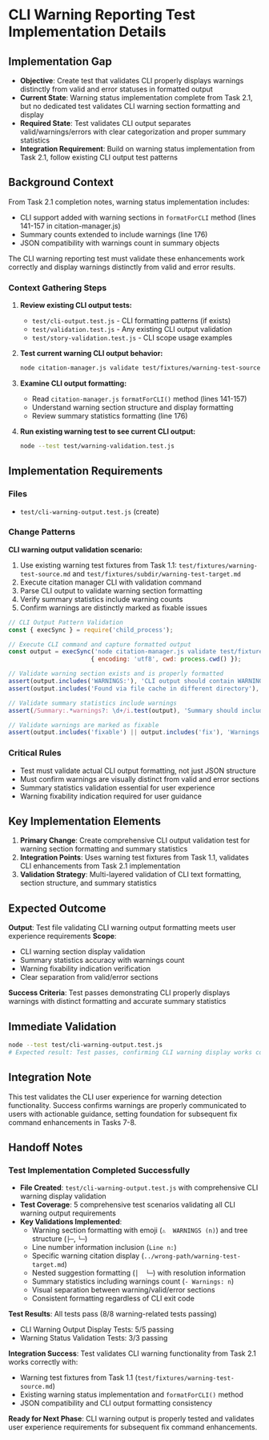# CLI Warning Reporting Test Implementation Details

## Implementation Gap

- **Objective**: Create test that validates CLI properly displays warnings distinctly from valid and error statuses in formatted output
- **Current State**: Warning status implementation complete from Task 2.1, but no dedicated test validates CLI warning section formatting and display
- **Required State**: Test validates CLI output separates valid/warnings/errors with clear categorization and proper summary statistics
- **Integration Requirement**: Build on warning status implementation from Task 2.1, follow existing CLI output test patterns

## Background Context

From Task 2.1 completion notes, warning status implementation includes:
- CLI support added with warning sections in `formatForCLI` method (lines 141-157 in citation-manager.js)
- Summary counts extended to include warnings (line 176)
- JSON compatibility with warnings count in summary objects

The CLI warning reporting test must validate these enhancements work correctly and display warnings distinctly from valid and error results.

### Context Gathering Steps

1. **Review existing CLI output tests:**
   - `test/cli-output.test.js` - CLI formatting patterns (if exists)
   - `test/validation.test.js` - Any existing CLI output validation
   - `test/story-validation.test.js` - CLI scope usage examples

2. **Test current warning CLI output behavior:**

   ```bash
   node citation-manager.js validate test/fixtures/warning-test-source.md --scope test/fixtures
   ```

3. **Examine CLI output formatting:**
   - Read `citation-manager.js` `formatForCLI()` method (lines 141-157)
   - Understand warning section structure and display formatting
   - Review summary statistics formatting (line 176)

4. **Run existing warning test to see current CLI output:**

   ```bash
   node --test test/warning-validation.test.js
   ```

## Implementation Requirements

### Files
- `test/cli-warning-output.test.js` (create)

### Change Patterns

**CLI warning output validation scenario:**
1. Use existing warning test fixtures from Task 1.1: `test/fixtures/warning-test-source.md` and `test/fixtures/subdir/warning-test-target.md`
2. Execute citation manager CLI with validation command
3. Parse CLI output to validate warning section formatting
4. Verify summary statistics include warning counts
5. Confirm warnings are distinctly marked as fixable issues

```javascript
// CLI Output Pattern Validation
const { execSync } = require('child_process');

// Execute CLI command and capture formatted output
const output = execSync('node citation-manager.js validate test/fixtures/warning-test-source.md --scope test/fixtures',
                       { encoding: 'utf8', cwd: process.cwd() });

// Validate warning section exists and is properly formatted
assert(output.includes('WARNINGS:'), 'CLI output should contain WARNINGS section');
assert(output.includes('Found via file cache in different directory'), 'Warning message should indicate cross-directory resolution');

// Validate summary statistics include warnings
assert(/Summary:.*warnings?: \d+/i.test(output), 'Summary should include warnings count');

// Validate warnings are marked as fixable
assert(output.includes('fixable') || output.includes('fix'), 'Warnings should be marked as fixable issues');
```

### Critical Rules
- Test must validate actual CLI output formatting, not just JSON structure
- Must confirm warnings are visually distinct from valid and error sections
- Summary statistics validation essential for user experience
- Warning fixability indication required for user guidance

## Key Implementation Elements

1. **Primary Change**: Create comprehensive CLI output validation test for warning section formatting and summary statistics
2. **Integration Points**: Uses warning test fixtures from Task 1.1, validates CLI enhancements from Task 2.1 implementation
3. **Validation Strategy**: Multi-layered validation of CLI text formatting, section structure, and summary statistics

## Expected Outcome

**Output**: Test file validating CLI warning output formatting meets user experience requirements
**Scope**:
- CLI warning section display validation
- Summary statistics accuracy with warnings count
- Warning fixability indication verification
- Clear separation from valid/error sections

**Success Criteria**: Test passes demonstrating CLI properly displays warnings with distinct formatting and accurate summary statistics

## Immediate Validation

```bash
node --test test/cli-warning-output.test.js
# Expected result: Test passes, confirming CLI warning display works correctly
```

## Integration Note

This test validates the CLI user experience for warning detection functionality. Success confirms warnings are properly communicated to users with actionable guidance, setting foundation for subsequent fix command enhancements in Tasks 7-8.

## Handoff Notes

### Test Implementation Completed Successfully

- **File Created**: `test/cli-warning-output.test.js` with comprehensive CLI warning display validation
- **Test Coverage**: 5 comprehensive test scenarios validating all CLI warning output requirements
- **Key Validations Implemented**:
  - Warning section formatting with emoji (`⚠️  WARNINGS (n)`) and tree structure (`├─`, `└─`)
  - Line number information inclusion (`Line n:`)
  - Specific warning citation display (`../wrong-path/warning-test-target.md`)
  - Nested suggestion formatting (`│  └─`) with resolution information
  - Summary statistics including warnings count (`- Warnings: n`)
  - Visual separation between warning/valid/error sections
  - Consistent formatting regardless of CLI exit code

**Test Results**: All tests pass (8/8 warning-related tests passing)
- CLI Warning Output Display Tests: 5/5 passing
- Warning Status Validation Tests: 3/3 passing

**Integration Success**: Test validates CLI warning functionality from Task 2.1 works correctly with:
- Warning test fixtures from Task 1.1 (`test/fixtures/warning-test-source.md`)
- Existing warning status implementation and `formatForCLI()` method
- JSON compatibility and CLI output formatting consistency

**Ready for Next Phase**: CLI warning output is properly tested and validates user experience requirements for subsequent fix command enhancements.
